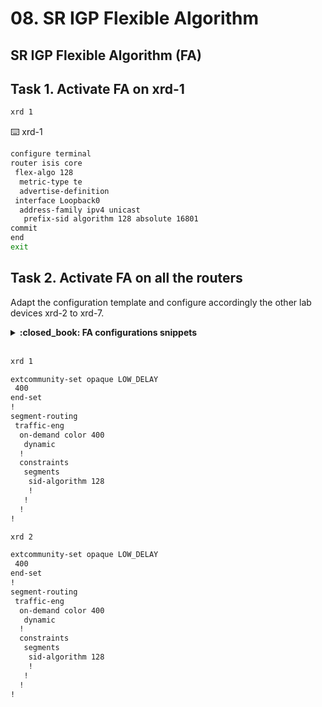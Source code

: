 # 08. SR IGP Flexible Algorithm

## SR IGP Flexible Algorithm (FA)

## Task 1. Activate FA on xrd-1

```bash
xrd 1
```

:keyboard: xrd-1

```bash
configure terminal
router isis core
 flex-algo 128
  metric-type te
  advertise-definition
 interface Loopback0
  address-family ipv4 unicast
   prefix-sid algorithm 128 absolute 16801
commit
end
exit
```

## Task 2. Activate FA on all the routers

Adapt the configuration template and configure accordingly the other lab devices xrd-2 to xrd-7.

<details><summary><b>:closed_book: FA configurations snippets</b></summary>

```bash
xrd 2
```

:keyboard: xrd-2 configuration:

```bash
configure terminal
router isis core
 flex-algo 128
  metric-type te
 interface Loopback0
  address-family ipv4 unicast
   prefix-sid algorithm 128 absolute 16802
commit
end
exit
```

```bash
xrd 3
```

:keyboard: xrd-3 configuration:

```bash
configure terminal
router isis core
 flex-algo 128
  metric-type te
 interface Loopback0
  address-family ipv4 unicast
   prefix-sid algorithm 128 absolute 16803
commit
end
exit
```

```bash
xrd 4
```

:keyboard: xrd-4 configuration:

```bash
configure terminal
router isis core
 flex-algo 128
  metric-type te
 interface Loopback0
  address-family ipv4 unicast
   prefix-sid algorithm 128 absolute 16804
commit
end
exit
```

```bash
xrd 5
```

:keyboard: xrd-5 configuration:

```bash
configure terminal
router isis core
 flex-algo 128
  metric-type te
 interface Loopback0
  address-family ipv4 unicast
   prefix-sid algorithm 128 absolute 16805
commit
end
exit
```

```bash
xrd 6
```

:keyboard: xrd-6 configuration:

```bash
configure terminal
router isis core
 flex-algo 128
  metric-type te
 interface Loopback0
  address-family ipv4 unicast
   prefix-sid algorithm 128 absolute 16806
commit
end
exit
```

```bash
xrd 7
```

:keyboard: xrd-7 configuration:

```bash
configure terminal
router isis core
 flex-algo 128
  metric-type te
 interface Loopback0
  address-family ipv4 unicast
   prefix-sid algorithm 128 absolute 16807
commit
end
exit
```

</details>
<br/>

```bash
xrd 1
```


```bash
extcommunity-set opaque LOW_DELAY
 400
end-set
!
segment-routing
 traffic-eng
  on-demand color 400
   dynamic
  !
  constraints
   segments
    sid-algorithm 128
    !
   !
  !
!
```

```bash
xrd 2
```

```bash
extcommunity-set opaque LOW_DELAY
 400
end-set
!
segment-routing
 traffic-eng
  on-demand color 400
   dynamic
  !
  constraints
   segments
    sid-algorithm 128
    !
   !
  !
!
```